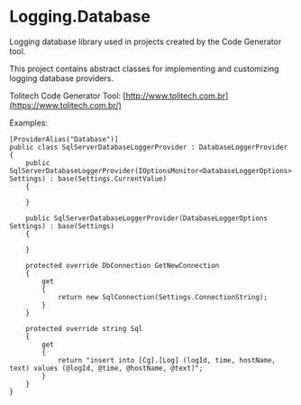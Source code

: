 # Logging.Database
Logging database library used in projects created by the Code Generator tool.

This project contains abstract classes for implementing and customizing logging database providers. 

Tolitech Code Generator Tool: [http://www.tolitech.com.br](https://www.tolitech.com.br/)

Examples:

```
[ProviderAlias("Database")]
public class SqlServerDatabaseLoggerProvider : DatabaseLoggerProvider
{
    public SqlServerDatabaseLoggerProvider(IOptionsMonitor<DatabaseLoggerOptions> Settings) : base(Settings.CurrentValue)
    {

    }

    public SqlServerDatabaseLoggerProvider(DatabaseLoggerOptions Settings) : base(Settings)
	{

	}

	protected override DbConnection GetNewConnection
	{
		get
		{
			return new SqlConnection(Settings.ConnectionString);
		}
	}

	protected override string Sql
	{
		get
		{
			return "insert into [Cg].[Log] (logId, time, hostName, text) values (@logId, @time, @hostName, @text)";
		}
	}
}
```
